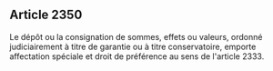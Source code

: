 Article 2350
----
Le dépôt ou la consignation de sommes, effets ou valeurs, ordonné judiciairement
à titre de garantie ou à titre conservatoire, emporte affectation spéciale et
droit de préférence au sens de l'article 2333.
